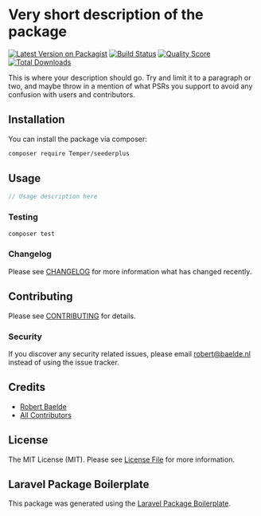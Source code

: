 # Very short description of the package

[![Latest Version on Packagist](https://img.shields.io/packagist/v/Temper/seederplus.svg?style=flat-square)](https://packagist.org/packages/Temper/seederplus)
[![Build Status](https://img.shields.io/travis/Temper/seederplus/master.svg?style=flat-square)](https://travis-ci.org/Temper/seederplus)
[![Quality Score](https://img.shields.io/scrutinizer/g/Temper/seederplus.svg?style=flat-square)](https://scrutinizer-ci.com/g/Temper/seederplus)
[![Total Downloads](https://img.shields.io/packagist/dt/Temper/seederplus.svg?style=flat-square)](https://packagist.org/packages/Temper/seederplus)

This is where your description should go. Try and limit it to a paragraph or two, and maybe throw in a mention of what PSRs you support to avoid any confusion with users and contributors.

## Installation

You can install the package via composer:

```bash
composer require Temper/seederplus
```

## Usage

``` php
// Usage description here
```

### Testing

``` bash
composer test
```

### Changelog

Please see [CHANGELOG](CHANGELOG.md) for more information what has changed recently.

## Contributing

Please see [CONTRIBUTING](CONTRIBUTING.md) for details.

### Security

If you discover any security related issues, please email robert@baelde.nl instead of using the issue tracker.

## Credits

- [Robert Baelde](https://github.com/Temper)
- [All Contributors](../../contributors)

## License

The MIT License (MIT). Please see [License File](LICENSE.md) for more information.

## Laravel Package Boilerplate

This package was generated using the [Laravel Package Boilerplate](https://laravelpackageboilerplate.com).

